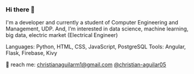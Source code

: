 ### Hi there 👋

<!--
- 🔭 I’m currently working on ...
- 🌱 I’m currently learning ...
- 👯 I’m looking to collaborate on ...
- 🤔 I’m looking for help with ...
- 💬 Ask me about ...
- 📫 How to reach me: ...
- 😄 Pronouns: ...
- ⚡ Fun fact: ...
-->

I'm a developer and currently a student of Computer Engineering and Management, UDP. And, I’m interested in data science, machine learning, big data, electric market (Electrical Engineer)

Languages: Python, HTML, CSS, JavaScript, PostgreSQL
Tools: Angular, Flask, Firebase, Kivy

📧 reach me: christianaguilarm1@gmail.com
<a href="linkedin.com/in/christian-aguilar05/">@christian-aguilar05</a>
